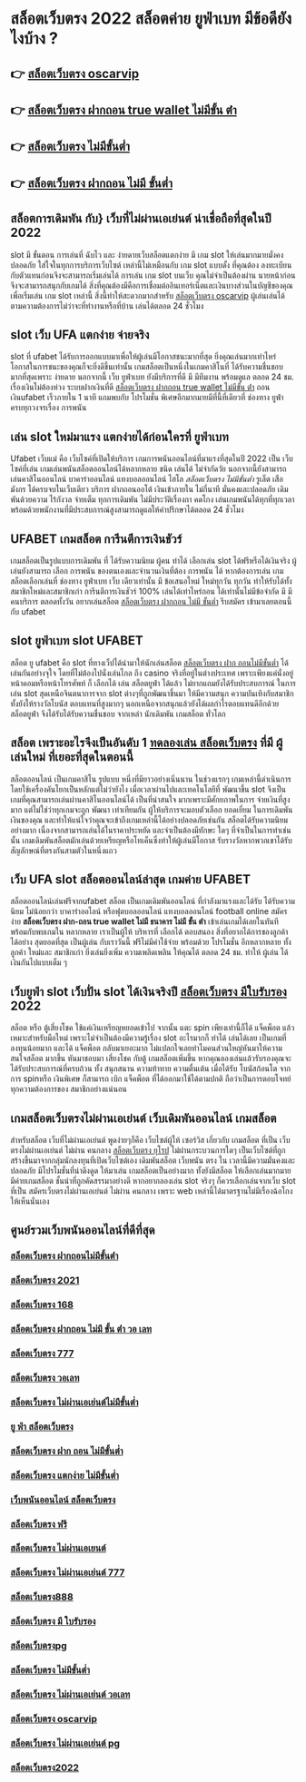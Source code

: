 # สล็อตเว็บตรง 2022  สล็อตค่าย ยูฟ่าเบท มีข้อดียังไงบ้าง ?

## 👉 [สล็อตเว็บตรง oscarvip](https://www.gamblerape.com/)
## 👉 [สล็อตเว็บตรง ฝากถอน true wallet ไม่มีขั้น ต่ํา](https://m.gamblerape.com/login?action=login)
## 👉 [สล็อตเว็บตรง ไม่มีขั้นต่ำ](https://m.gamblerape.com/login?action=login)
## 👉 [สล็อตเว็บตรง ฝากถอน ไม่มี ขั้นต่ำ](https://m.gamblerape.com/login?action=login)

##  สล็อตการเดิมพัน กับ} เว็บที่ไม่ผ่านเอเย่นต์ น่าเชื่อถือที่สุดในปี 2022 

 slot  มี ขั้นตอน การเล่นที่ ฉับไว  และ ง่ายดายเว็บสล็อตแตกง่าย มี เกม slot ให้เล่นมากมายมั่งคงปลอดภัย ใส่ใจในทุกการบริการเว็บไซต์ เหล่านี้ไม่เหมือนกับ เกม slot แบบดั้ง ที่คุณต้อง ลงทะเบียนกับตัวแทนก่อนจึงจะสามารถเริ่มเล่นได้ การเล่น เกม slot บนเว็บ คุณไม่จำเป็นต้องผ่าน นายหน้าก่อนจึงจะสามารถสนุกกับเกมได้ สิ่งที่คุณต้องมีคือการเชื่อมต่ออินเทอร์เน็ตและเงินบางส่วนในบัญชีของคุณเพื่อเริ่มเล่น เกม slot เหล่านี้ สิ่งนี้ทำให้สะดวกมากสำหรับ [สล็อตเว็บตรง oscarvip](https://m.gamblerape.com/login?action=login) ผู้เล่นเล่นได้ ตามความต้องการไม่ว่าจะที่ทำงานหรือที่บ้าน เล่นได้ตลอด 24 ชั่วโมง

##  slot  เว็บ UFA แตกง่าย จ่ายจริง

 slot ที่  ufabet   ได้รับการออกแบบมาเพื่อให้ผู้เล่นมีโอกาสชนะมากที่สุด ยิ่งคุณเล่นมากเท่าไหร่ โอกาสในการชนะของคุณก็จะยิ่งดีขึ้นเท่านั้น  เกมสล็อตเป็นหนึ่งในเกมคาสิโนที่ ได้รับความชื่นชอบ มากที่สุดเพราะ ง่ายดาย นอกจากนี้ เว็บ ยูฟ่าเบท  ยังมีบริการที่ดี มี มีทีมงาน พร้อมดูแล ตลอด 24 ชม.   เรื่องเงินไม่ต้องห่วง ระบบฝากเงินที่ดี   [สล็อตเว็บตรง ฝากถอน true wallet ไม่มีขั้น ต่ํา](https://m.gamblerape.com/login?action=login) ถอนเงินufabet  เร็วภายใน 1 นาที แถมพบกับ โปรโมชั่น  พิเศษอีกมากมายมีที่นี้ที่เดียวที่ ช่องทาง ยูฟ่า  ครบทุกวงจรเรื่อง การพนัน 


## เล่น slot ใหม่มาแรง แตกง่ายได้ก่อนใครที่  ยูฟ่าเบท

 Ufabet เว็บแม่  คือ เว็บไซค์ที่เปิดให้บริการ เกมการพนันออนไลน์ที่มาแรงที่สุดในปี 2022 เป็น เว็บไซค์ที่เล่น เกมเล่นพนันสล็อตออนไลน์ได้หลากหลาย ชนิด  เล่นได้ ไม่จำกัดวัย นอกจากนี้ยังสามารถเล่นคาสิโนออนไลน์ บาคาร่าออนไลน์ แทงบอลออนไลน์ ไฮโล *สล็อตเว็บตรง ไม่มีขั้นต่ำ* รูเล็ต เสือมังกร ได้ครบจบในเว็บเดียว บริการ ฝากถอนออโต้  เงินเข้าภายใน ไม่กี่นาที  มั่นคงและปลอดภัย เดิมพันด้วยความ ไร้กังวล จ่ายเต็ม ทุกการเดิมพัน ไม่มีประวัติเรื่องกา คดโกง  เล่นเกมพนันได้ทุกที่ทุกเวลา พร้อมด้วยพนักงานที่มีประสบการณ์สูงสามารถดูแลให้คำปรึกษาได้ตลอด 24 ชั่วโมง


## UFABET  เกมสล็อต การีนตีการเงินชัวร์

 เกมสล็อตเป็นรูปแบบการเดิมพัน ที่  ได้รับความนิยม ผู้คน ทำได้ เลือกเล่น slot ได้ฟรีหรือได้เงินจริง ผู้เล่นยังสามารถ เลือก การพนัน ของตนเองและจำนวนเงินที่ต้อง การพนัน ได้ หากต้องการเล่น เกมสล็อตเลือกเล่นที่ ช่องทาง ยูฟ่าเบท   เว็บ เดียวเท่านั้น มี ข้อเสนอใหม่ ใหม่ทุกวัน ทุกวัน   ทำให้รับได้ทั้ง สมาชิกใหม่และสมาชิกเก่า การีนตีการเงินชัวร์ 100% เล่นได้เท่าไหร่ถอน ได้เท่านั้นไม่มีข้อจำกัด มี มีคนบริการ ตลอดทั้งวัน   อยากเล่นสล็อต [สล็อตเว็บตรง ฝากถอน ไม่มี ขั้นต่ำ](https://www.gamblerape.com/) รีบสมัคร เข้ามาเลยตอนนี้กับ  ufabet 


##  slot ยูฟ่าเบท  slot   UFABET

สล็อต ยู ufabet  คือ  slot ที่ทางเว็ปได้นำมาให้นักเล่นสล็อต  [สล็อตเว็บตรง ฝาก ถอนไม่มีขั้นต่ำ](https://m.gamblerape.com/login?action=register) ได้เล่นกันอย่างจุใจ โดยที่ไม่ต้องไปนั่งเล่นไกล ถึง casino จริงที่อยู่ในต่างประเทศ เพราะเพียงแค่นั่งอยู่หน้าคอมหรือหน้าโทรศัพท์ ก็ เลือกได้ เล่น สล็อตยูฟ่า ได้แล้ว  ไม่ยากแถมยังได้รับประสบการณ์ ในการเล่น slot สุดเหนือจินตนาการจาก slot ต่างๆที่ถูกพัฒนาขึ้นมา ให้มีความสนุก ความบันเทิงกับสมาชิก   ทั้งยังให้รางวัลโบนัส ตอบแทนที่สูงมากๆ นอกเหนือจากสนุกแล้วยังได้ผลกำไรตอบแทนดีอีกด้วย  สล็อตยูฟ่า จึงได้รับได้รับความชื่นชอบ จากเหล่า นักเดิมพัน เกมสล็อต ทั่วโลก 


## สล็อต  เพราะอะไรจึงเป็นอันดับ 1  [ทดลองเล่น สล็อตเว็บตรง](https://m.gamblerape.com/login?action=register) ที่มี ผู้เล่นใหม่ ที่เยอะที่สุดในตอนนี้

 สล็อตออนไลน์ เป็นเกมคาสิโน รูปแบบ หนึ่งที่มียาวอย่างเนิ่นนาน ในช่วงแรกๆ เกมเหล่านี้ดำเนินการโดยใช้เครื่องคันโยกเป็นหลักแต่ไม่ว่ายังไง เมื่อเวลาผ่านไปและเทคโนโลยีที่ พัฒนาขึ้น  slot จึงเป็นเกมที่คุณสามารถเล่นผ่านคาสิโนออนไลน์ได้ เป็นที่น่าสนใจ มากเพราะมีศักยภาพในการ จ่ายเงินที่สูงมาก แต่ไม่ใช่ว่าทุกเกมจะถูก พัฒนา เท่าเทียมกัน ผู้ให้บริการจะมอบตัวเลือก ยอดเยี่ยม ในการเดิมพัน เงินของคุณ และทำให้แน่ใจว่าคุณจะเข้าถึงเกมเหล่านี้ได้อย่างปลอดภัยเช่นกัน สล็อตได้รับความนิยมอย่างมาก เนื่องจากสามารถเล่นได้ในราคาประหยัด และจำเป็นต้องมีทักษะ ใดๆ ที่จำเป็นในการทำเช่นนั้น เกมเดิมพันสล็อตมักเล่นด้วยเหรียญหรือโทเค็นซึ่งทำให้ผู้เล่นมีโอกาส รับรางวัลหากพวกเขาได้รับสัญลักษณ์ที่ตรงกันสามตัวในหนึ่งแถว


## เว็บ UFA slot   สล็อตออนไลน์ล่าสุด เกมค่าย UFABET

 สล็อตออนไลน์เล่นฟรีจากufabet สล็อต  เป็นเกมเดิมพันออนไลน์ ที่กำลังมาแรงและได้รับ ได้รับความนิยม ไม่น้อยกว่า  บาคาร่าออไลน์ หรือฟุตบอลออนไลน์ แทงบอลออนไลน์ football online  สมัครง่าย **สล็อตเว็บตรง ฝาก-ถอน true wallet ไม่มี ธนาคาร ไม่มี ขั้น ต่ํา** เข้าเล่นเกมได้เลยในทันที พร้อมกับพบเกมใน หลากหลาย  เราเป็นผู้ให้ บริหารที่ เลือกได้ ตอบสนอง  สิ่งที่อยากได้การของลูกค้า ได้อย่าง สุดยอดที่สุด  เป็นผู้เล่น กับเราวันนี้ ฟรีไม่มีค่าใช้จ่าย พร้อมด้วย โปรโมชั่น อีกหลากหลาย  ทั้งลูกค้า ใหม่และ สมาชิกเก่า ยิ่งเล่นยิ่งเพิ่ม ความเพลิดเพลิน ให้คุณได้ ตลอด 24 ชม.  ทำให้ ผู้เล่น  ได้เงินกันไปแบบเต็ม ๆ


## เว็บยูฟ่า slot  เว็บปั่น slot ได้เงินจริงปี [สล็อตเว็บตรง มีใบรับรอง](https://www.gamblerape.com/) 2022

สล็อต หรือ ตู้เสี่ยงโชค ใช้แค่เงินเหรียญหยอดเข้าไป จากนั้น แตะ   spin เพียงเท่านี้ก็ได้ แจ็คพ็อต แล้ว เหมาะสำหรับมือใหม่  เพราะไม่จำเป็นต้องมีความรู้เรื่อง slot อะไรมากก็ ทำได้ เล่นได้เลย เป็นเกมที่ลงทุนน้อยมาก และได้ แจ็คพ็อต กลับมาเยอะมาก ไม่แปลกใจเลยทำไมคนส่วนใหญ่หันมาให้ความสนใจสล็อต มากขึ้น หันมาชอบมา เสี่ยงโชค กับตู้  เกมสล็อตเพิ่มขึ้น หากคุณลองเล่นแล้วรับรองคุณจะได้รับประสบการณ์ที่ครบถ้วน ทั้ง สนุกสนาน  ความท้าทาย ความตื่นเต้น เมื่อได้รับ โบนัสก้อนโต จากการ  spinหรือ เงินพิเศษ ก็สามารถ  เบิก  แจ็คพ็อต ที่ได้ออกมาใช้ได้ตามปกติ ถือว่าเป็นการตอบโจทย์ ทุกความต้องการของ สมาชิกอย่างแน่นอน 


##  เกมสล็อตเว็บตรงไม่ผ่านเอเย่นต์    เว็บเดิมพันออนไลน์  เกมสล็อต

สำหรับสล็อต   เว็บที่ไม่ผ่านเอเย่นต์ พูดง่ายๆก็คือ เว็บไซต์ผู้ให้ เซอร์วิส เกี่ยวกับ เกมสล็อต ที่เป็น เว็บตรงไม่ผ่านเอเย่นต์   ไม่ผ่าน คนกลาง  [สล็อตเว็บตรง ยุโรป](https://m.gamblerape.com/login?action=register) ไม่ผ่านกระบวนการใดๆ เป็นเว็บไซต์ที่ถูกสร้างขึ้นมาจากกลุ่มนักลงทุนที่เปิดเว็บไซต์เอง  เดิมพันสล็อต  เว็บพนัน ตรง  ใน เวลานี้มีความมั่นคงและปลอดภัย มีโปรโมชั่นที่น่าดึงดูด ให้มาเล่น เกมสล็อตเป็นอย่างมาก ทั้งยังมีสล็อต ให้เลือกเล่นมากมาย มีค่ายเกมสล็อต ชั้นนำที่ถูกคัดสรรมาอย่างดี หากอยากลองเล่น slot จริงๆ ก็ควรเลือกเล่นจากเว็บ slot ที่เป็น  สมัครเว็บตรงไม่ผ่านเอเย่นต์   ไม่ผ่าน คนกลาง  เพราะ web เหล่านี้ได้มาตรฐานไม่มีเรื่องฉ้อโกงให้เห็นนั่นเอง


## ศูนย์รวมเว็บพนันออนไลน์ที่ดีที่สุด

### [สล็อตเว็บตรง ฝากถอนไม่มีขั้นต่ํา](https://atom.io/themes/สมัครเว็บตรง%20สล็อต1234%20สล็อตออนไลน์%20PGSLOT%20สล็อตแตกง่าย%20สล็อตpg)
### [สล็อตเว็บตรง 2021](https://atom.io/themes/สมัครเว็บตรง%20สล็อต6666%20เว็บสล็อตออนไลน์%20PGSLOT%20สล็อตแตกง่าย%20สล็อตpg)
### [สล็อตเว็บตรง 168](https://atom.io/themes/สมัครเว็บตรง%20สล็อต1234%20joker%20เว็บสล็อตออนไลน์ใหม่มาแรง%20แจกเครดิตฟรี%20สล็อตแตกง่าย%20สล็อตpg)
### [สล็อตเว็บตรง ฝากถอน ไม่มี ขั้น ต่ํา วอ เลท](https://atom.io/themes/สมัครเว็บตรง%20slotxo%20สล็อต%20ฝาก10รับ100%20PG%20Slot%20เว็บพนันสล็อตออนไลน์อันดับ%201)
### [สล็อตเว็บตรง 777](https://atom.io/themes/สมัครเว็บตรง%20y9สล็อต%20PG%20Slot%20เว็บพนันสล็อตออนไลน์อันดับ%201)
### [สล็อตเว็บตรง วอเลท](https://atom.io/themes/สมัครเว็บตรง%20เว็บ%20สล็อต%20แตก%20ง่าย%202021%20ฝาก%20ถอน%20ไม่มี%20ขั้น%20ต่ํา%20PG%20Slot%20เว็บพนันสล็อตออนไลน์อันดับ%201)
### [สล็อตเว็บตรง ไม่ผ่านเอเย่นต์ไม่มีขั้นต่ำ](https://atom.io/themes/สมัครเว็บตรง%20666สล็อต%20สล็อตออนไลน์%20PGSLOT%20สล็อตแตกง่าย%20สล็อตpg%202022)
### [ยู ฟ่า สล็อตเว็บตรง](https://atom.io/themes/สมัครเว็บตรง%20สล็อต1234%20joker%20เว็บสล็อตออนไลน์%20PGSLOT%20สล็อตแตกง่าย%20สล็อตpg)
### [สล็อตเว็บตรง ฝาก ถอน ไม่มีขั้นต่ำ](https://atom.io/themes/สมัครเว็บตรง%20สล็อต789%20สล็อตออนไลน์%20PGSLOT%20สล็อตแตกง่าย%20สล็อตpg)
### [สล็อตเว็บตรง แตกง่าย ไม่มีขั้นต่ำ](https://atom.io/themes/สมัครเว็บตรง%20สล็อต888%20SLOTXO%20เว็บพนันสล็อตออนไลน์อันดับ%201)
### [เว็บพนันออนไลน์ สล็อตเว็บตรง](https://atom.io/themes/สมัครเว็บตรง%2011hilo%20สล็อต%20เว็บสล็อตออนไลน์%20PGSLOT%20สล็อตแตกง่าย%20สล็อตpg)
### [สล็อตเว็บตรง ฟรี](https://atom.io/themes/สมัครเว็บตรง%20สล็อตxo%20PG%20Slot%20เว็บพนันสล็อตออนไลน์อันดับ%201)
### [สล็อตเว็บตรง ไม่ผ่านเอเยนต์](https://atom.io/themes/สมัครเว็บตรง%20สล็อต%20เครดิตฟรี%20ไม่มี%20เงื่อนไข%20เว็บสล็อตออนไลน์ใหม่มาแรง%20แจกเครดิตฟรี%20สล็อตแตกง่าย%20สล็อตpg)
### [สล็อตเว็บตรง ไม่ผ่านเอเย่นต์ 777](https://atom.io/themes/สมัครเว็บตรง%20เว็บ%20สล็อต%20แตก%20ง่าย%202021%20ฝาก%20ถอน%20ไม่มี%20ขั้น%20ต่ำ%20เว็บสล็อตออนไลน์ใหม่มาแรง%20เกมส์สล็อตออนไลน์%20สล็อตแตกง่าย%20สล็อตpg)
### [สล็อตเว็บตรง888](https://atom.io/themes/สมัครเว็บตรง%20สล็อต%20ยืนยัน%20otp%20รับเครดิตฟรี%20ไม่ต้องฝากเงิน%20ไม่ต้องแชร์%20สล็อตออนไลน์%20PGSLOT%20สล็อตแตกง่าย%20สล็อตpg)
### [สล็อตเว็บตรง มี ใบรับรอง](https://atom.io/themes/สมัครเว็บตรง%20สล็อต%20ยืนยัน%20otp%20รับเครดิตฟรี%20ไม่ต้องฝากเงิน%20ไม่ต้องแชร์%20เว็บสล็อตออนไลน์%20PGSLOT%20สล็อตแตกง่าย%20สล็อตpg)
### [สล็อตเว็บตรงpg](https://atom.io/themes/สมัครเว็บตรง%20สล็อต%20pg%20เว็บตรง%20ไม่ผ่านเอเย่นต์ฝากถอนไม่มีขั้นต่ํา%20เว็บสล็อตออนไลน์ใหม่มาแรง%20เกมส์สล็อตออนไลน์%20สล็อตแตกง่าย%20สล็อตpg)
### [สล็อตเว็บตรง ไม่มีขั้นต่ำ](https://atom.io/themes/สมัครเว็บตรง%20สล็อต123%20เว็บสล็อตออนไลน์ใหม่มาแรง%20แจกเครดิตฟรี%20สล็อตแตกง่าย%20สล็อตpg)
### [สล็อตเว็บตรง ไม่ผ่านเอเย่นต์ วอเลท](https://atom.io/themes/สมัครเว็บตรง%20สล็อต%20666%20SLOTXO%20เว็บพนันสล็อตออนไลน์อันดับ%201)
### [สล็อตเว็บตรง oscarvip](https://atom.io/themes/สมัครเว็บตรง%20สล็อต%20เติม%20true%20wallet%20ฝาก%20ถอน%20ไม่มี%20ขั้น%20ต่ํา%202021%20PG%20Slot%20เว็บพนันสล็อตออนไลน์อันดับ%201)
### [สล็อตเว็บตรง ไม่ผ่านเอเย่นต์ pg](https://atom.io/themes/สมัครเว็บตรง%20สล็อต%20เครดิต%20ฟรี%20100%20ไม่%20ต้อง%20แชร์2021ล่าสุด%20สล็อตออนไลน์%20PGSLOT%20สล็อตแตกง่าย%20สล็อตpg)
### [สล็อตเว็บตรง2022](https://atom.io/themes/สมัครเว็บตรง%20สล็อต%20777%20เว็บตรง%20PGSlot%20JokerSlot%20เครดิดฟรี)